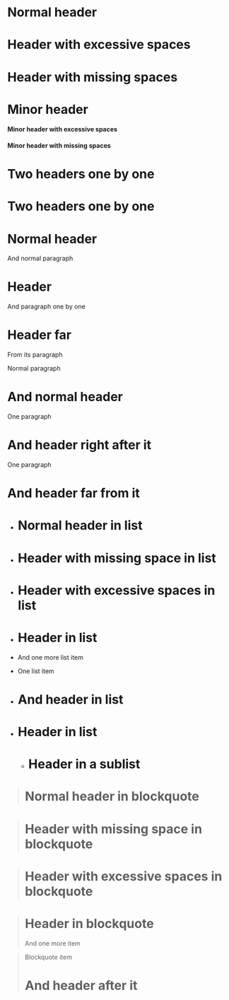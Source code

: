 # Normal header

# Header with excessive spaces

# Header with missing spaces

# Minor header

#### Minor header with excessive spaces

#### Minor header with missing spaces

# Two headers one by one

# Two headers one by one

# Normal header

And normal paragraph

# Header

And paragraph one by one

# Header far

From its paragraph

Normal paragraph

# And normal header

One paragraph

# And header right after it

One paragraph

# And header  far from it

* # Normal header in list

* # Header with missing space in list

* # Header with excessive spaces in list

* # Header in list
* And one more list item

* One list item
* # And header in list

* # Header in list
    * # Header in a sublist

> # Normal header in blockquote

> # Header with missing space in blockquote

> # Header with excessive spaces in blockquote

> # Header in blockquote
> And one more item

> Blockquote item
> # And header after it
